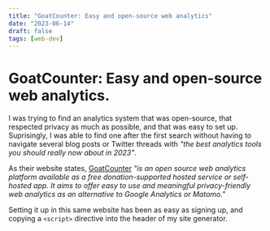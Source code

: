 ```yaml
---
title: "GoatCounter: Easy and open-source web analytics"
date: "2023-06-14"
draft: false
tags: [web-dev]
---
```


# GoatCounter: Easy and open-source web analytics.
I was trying to find an analytics system that was open-source, that respected privacy as much as possible, and that was easy to set up. Suprisingly, I was able to find one after the first search without having to navigate several blog posts or Twitter threads with _"the best analytics tools you should really now about in 2023"_.

As their website states, [GoatCounter](https://www.goatcounter.com/) _"is an open source web analytics platform available as a free donation-supported hosted service or self-hosted app. It aims to offer easy to use and meaningful privacy-friendly web analytics as an alternative to Google Analytics or Matomo."_

Setting it up in this same website has been as easy as signing up, and copying a `<script>` directive into the header of my site generator. 

